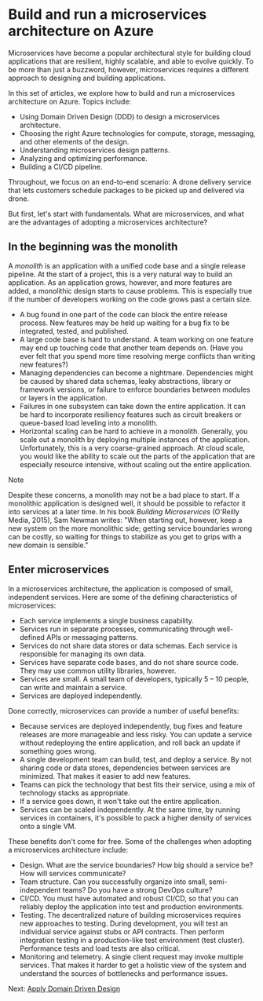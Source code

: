 # Build and run a microservices architecture on Azure

Microservices have become a popular architectural style for building cloud applications that are resilient, highly scalable, and able to evolve quickly. To be more than just a buzzword, however, microservices requires a different approach to designing and building applications. 

In this set of articles, we explore how to build and run a microservices architecture on Azure. Topics include:

- Using Domain Driven Design (DDD) to design a microservices architecture. 
- Choosing the right Azure technologies for compute, storage, messaging, and other elements of the design.
- Understanding microservices design patterns.
- Analyzing and optimizing performance.
- Building a CI/CD pipeline.

Throughout, we focus on an end-to-end scenario: A drone delivery service that lets customers schedule packages to be picked up and delivered via drone. 

But first, let's start with fundamentals. What are microservices, and what are the advantages of adopting a microservices architecture?

## In the beginning was the monolith

A *monolith* is an application with a unified code base and a single release pipeline. At the start of a project, this is a very natural way to build an application. As an application grows, however, and more features are added, a monolithic design starts to cause problems. This is especially true if the number of developers working on the code grows past a certain size. 

- A bug found in one part of the code can block the entire release process. New features may be held up waiting for a bug fix to be integrated, tested, and published. 
- A large code base is hard to understand. A team working on one feature may end up touching code that another team depends on. (Have you ever felt that you spend more time resolving merge conflicts than writing new features?)
- Managing dependencies can become a nightmare. Dependencies might be caused by shared data schemas, leaky abstractions, library or framework versions, or failure to enforce boundaries between modules or layers in the application. 
- Failures in one subsystem can take down the entire application. It can be hard to incorporate resiliency features such as circuit breakers or queue-based load leveling into a monolith.
- Horizontal scaling can be hard to achieve in a monolith. Generally, you scale out a monolith by deploying multiple instances of the application. Unfortunately, this is a very coarse-grained approach. At cloud scale, you would like the ability to scale out the parts of the application that are especially resource intensive, without scaling out the entire application.

> [!NOTE]
> Despite these concerns, a monolith may not be a bad place to start. If a monolithic application is designed well, it should be possible to refactor it into services at a later time. In his book *Building Microservices* (O'Reilly Media, 2015), Sam Newman writes: "When starting out, however, keep a new system on the more monolithic side; getting service boundaries wrong can be costly, so waiting for things to stabilize as you get to grips with a new domain is sensible."
	
## Enter microservices

In a microservices architecture, the application is composed of small, independent services. Here are some of the defining characteristics of microservices:

- Each service implements a single business capability.
- Services run in separate processes, communicating through well-defined APIs or messaging patterns.
- Services do not share data stores or data schemas. Each service is responsible for managing its own data. 
- Services have separate code bases, and do not share source code. They may use common utility libraries, however.
- Services are small. A small team of developers, typically 5 &ndash; 10 people, can write and maintain a service.
- Services are deployed independently. 

Done correctly, microservices can provide a number of useful benefits:

- Because services are deployed independently, bug fixes and feature releases are more manageable and less risky. You can update a service without redeploying the entire application, and roll back an update if something goes wrong. 
- A single development team can build, test, and deploy a service. By not sharing code or data stores, dependencies between services are minimized. That makes it easier to add new features. 
- Teams can pick the technology that best fits their service, using a mix of technology stacks as appropriate. 
- If a service goes down, it won't take out the entire application.
- Services can be scaled independently. At the same time, by running services in containers, it's possible to pack a higher density of services onto a single VM. 

These benefits don't come for free. Some of the challenges when adopting a microservices architecture include:

- Design. What are the service boundaries? How big should a service be? How will services communicate?
- Team structure. Can you successfully organize into small, semi-independent teams? Do you have a strong DevOps culture? 
- CI/CD. You must have automated and robust CI/CD, so that you can reliably deploy the application into test and production environments.
- Testing. The decentralized nature of building microservices requires new approaches to testing. During development, you will test an individual service against stubs or API contracts. Then perform integration testing in a production-like test environment (test cluster). Performance tests and load tests are also critical.
- Monitoring and telemetry. A single client request may invoke multiple services. That makes it harder to get a holistic view of the system and understand the sources of bottlenecks and performance issues.

Next: [Apply Domain Driven Design](./domain-analysis.md)

